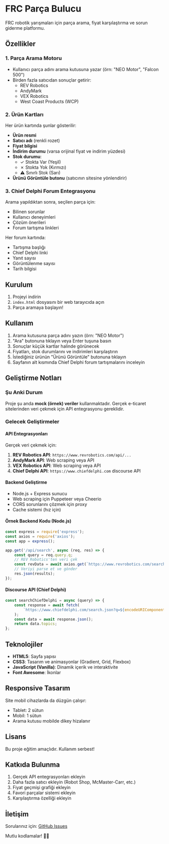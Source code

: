 # FRC Parça Bulucu

FRC robotik yarışmaları için parça arama, fiyat karşılaştırma ve sorun giderme platformu.

## Özellikler

### 1. Parça Arama Motoru
- Kullanıcı parça adını arama kutusuna yazar (örn: "NEO Motor", "Falcon 500")
- Birden fazla satıcıdan sonuçlar getirir:
  - REV Robotics
  - AndyMark
  - VEX Robotics
  - West Coast Products (WCP)

### 2. Ürün Kartları
Her ürün kartında şunlar gösterilir:
- **Ürün resmi**
- **Satıcı adı** (renkli rozet)
- **Fiyat bilgisi**
- **İndirim durumu** (varsa orijinal fiyat ve indirim yüzdesi)
- **Stok durumu**:
  - ✓ Stokta Var (Yeşil)
  - ✗ Stokta Yok (Kırmızı)
  - ⚠ Sınırlı Stok (Sarı)
- **Ürünü Görüntüle butonu** (satıcının sitesine yönlendirir)

### 3. Chief Delphi Forum Entegrasyonu
Arama yapıldıktan sonra, seçilen parça için:
- Bilinen sorunlar
- Kullanıcı deneyimleri
- Çözüm önerileri
- Forum tartışma linkleri

Her forum kartında:
- Tartışma başlığı
- Chief Delphi linki
- Yanıt sayısı
- Görüntülenme sayısı
- Tarih bilgisi

## Kurulum

1. Projeyi indirin
2. `index.html` dosyasını bir web tarayıcıda açın
3. Parça aramaya başlayın!

## Kullanım

1. Arama kutusuna parça adını yazın (örn: "NEO Motor")
2. "Ara" butonuna tıklayın veya Enter tuşuna basın
3. Sonuçlar küçük kartlar halinde görünecek
4. Fiyatları, stok durumlarını ve indirimleri karşılaştırın
5. İstediğiniz ürünün "Ürünü Görüntüle" butonuna tıklayın
6. Sayfanın alt kısmında Chief Delphi forum tartışmalarını inceleyin

## Geliştirme Notları

### Şu Anki Durum
Proje şu anda **mock (örnek) veriler** kullanmaktadır. Gerçek e-ticaret sitelerinden veri çekmek için API entegrasyonu gereklidir.

### Gelecek Geliştirmeler

#### API Entegrasyonları
Gerçek veri çekmek için:
1. **REV Robotics API**: `https://www.revrobotics.com/api/...`
2. **AndyMark API**: Web scraping veya API
3. **VEX Robotics API**: Web scraping veya API
4. **Chief Delphi API**: `https://www.chiefdelphi.com` discourse API

#### Backend Geliştirme
- Node.js + Express sunucu
- Web scraping için Puppeteer veya Cheerio
- CORS sorunlarını çözmek için proxy
- Cache sistemi (hız için)

#### Örnek Backend Kodu (Node.js)
```javascript
const express = require('express');
const axios = require('axios');
const app = express();

app.get('/api/search', async (req, res) => {
    const query = req.query.q;
    // REV Robotics'ten veri çek
    const revData = await axios.get(`https://www.revrobotics.com/search?q=${query}`);
    // Veriyi parse et ve gönder
    res.json(results);
});
```

#### Discourse API (Chief Delphi)
```javascript
const searchChiefDelphi = async (query) => {
    const response = await fetch(
        `https://www.chiefdelphi.com/search.json?q=${encodeURIComponent(query)}`
    );
    const data = await response.json();
    return data.topics;
};
```

## Teknolojiler

- **HTML5**: Sayfa yapısı
- **CSS3**: Tasarım ve animasyonlar (Gradient, Grid, Flexbox)
- **JavaScript (Vanilla)**: Dinamik içerik ve interaktivite
- **Font Awesome**: İkonlar

## Responsive Tasarım

Site mobil cihazlarda da düzgün çalışır:
- Tablet: 2 sütun
- Mobil: 1 sütun
- Arama kutusu mobilde dikey hizalanır

## Lisans

Bu proje eğitim amaçlıdır. Kullanım serbest!

## Katkıda Bulunma

1. Gerçek API entegrasyonları ekleyin
2. Daha fazla satıcı ekleyin (Robot Shop, McMaster-Carr, etc.)
3. Fiyat geçmişi grafiği ekleyin
4. Favori parçalar sistemi ekleyin
5. Karşılaştırma özelliği ekleyin

## İletişim

Sorularınız için: [GitHub Issues](https://github.com)

Mutlu kodlamalar! 🤖🔧

